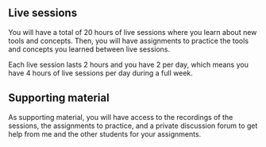 ## Live sessions

You will have a total of 20 hours of live sessions where you learn about new tools and concepts.
Then, you will have assignments to practice the tools and concepts you learned between live sessions.

Each live session lasts 2 hours and you have 2 per day, which means you have 4 hours of live sessions per day during a full week.


## Supporting material

As supporting material, you will have access to the recordings of the sessions, the assignments to practice, and a private discussion forum to get help from me and the other students for your assignments.
